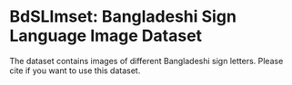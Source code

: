 # BdSLImset: Bangladeshi Sign Language Image Dataset
The dataset contains images of different Bangladeshi sign letters. Please cite if you want to use this dataset.
